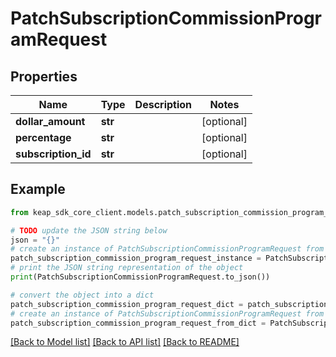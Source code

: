 # PatchSubscriptionCommissionProgramRequest


## Properties

Name | Type | Description | Notes
------------ | ------------- | ------------- | -------------
**dollar_amount** | **str** |  | [optional] 
**percentage** | **str** |  | [optional] 
**subscription_id** | **str** |  | [optional] 

## Example

```python
from keap_sdk_core_client.models.patch_subscription_commission_program_request import PatchSubscriptionCommissionProgramRequest

# TODO update the JSON string below
json = "{}"
# create an instance of PatchSubscriptionCommissionProgramRequest from a JSON string
patch_subscription_commission_program_request_instance = PatchSubscriptionCommissionProgramRequest.from_json(json)
# print the JSON string representation of the object
print(PatchSubscriptionCommissionProgramRequest.to_json())

# convert the object into a dict
patch_subscription_commission_program_request_dict = patch_subscription_commission_program_request_instance.to_dict()
# create an instance of PatchSubscriptionCommissionProgramRequest from a dict
patch_subscription_commission_program_request_from_dict = PatchSubscriptionCommissionProgramRequest.from_dict(patch_subscription_commission_program_request_dict)
```
[[Back to Model list]](../README.md#documentation-for-models) [[Back to API list]](../README.md#documentation-for-api-endpoints) [[Back to README]](../README.md)


